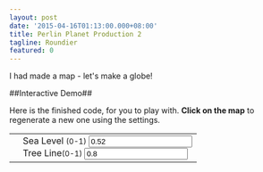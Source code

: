 ```yaml
---
layout: post
date: '2015-04-16T01:13:00.000+08:00'
title: Perlin Planet Production 2
tagline: Roundier
featured: 0
---
```


I had made a map - let's make a globe!

##Interactive Demo##

Here is the finished code, for you to play with. **Click on the map** to regenerate a new one using the settings.

<table>
	<tbody>
		<tr>
			<td>
				<canvas id="display" width="500" height="250" onClick="run()"></canvas>
			</td>
			<td>
				<div class="input-group">
					<span class="input-group-addon" id="seaLvlLabel">Sea Level <small>(0-1)</small></span>
					<input type="number" id="seaLvlINP" value="0.52"></input>
				</div>
				<div class="input-group">
					<span class="input-group-addon" id="treeLvlLabel">Tree Line<small>(0-1)</small></span>
					<input type="number" id="treeLvlINP" value="0.8"></input>
				</div>
			</td>
		</tr>
	</tbody>
</table>

<script>
	var PLANET_RADIUS = 800.0;
	function run(){
		displayNoise('display',{width:500,height:250});
	}
	function displayNoise(canvas, map, seed){
		if(seed !== undefined) noise.seed(1337)
		var pxWidth = map.width;
		var pxHeight = map.height
		var canvas = document.getElementById(canvas);
		var seaVAL = parseFloat(document.getElementById("seaLvlINP").value)
		seaVAL = seaVAL !== undefined && seaVAL >= 0 && seaVAL <= 1.0 ? seaVAL : undefined
		var treeVAL = parseFloat(document.getElementById("treeLvlINP").value)
		treeVAL = treeVAL !== undefined && treeVAL >= 0 && treeVAL <= 1.0 ? treeVAL : undefined
		var ctx = canvas.getContext("2d");
		noise.seed(Math.random());
		ctx.fillStyle="rgba(128,128,128,255)" 
		ctx.fillRect(0,0,pxWidth,pxHeight);
		for(var i = 0; i < pxWidth; i ++)
		{
			for(var j = 0; j < pxHeight; j++)
			{
				var summand = 0;
				var weights = [0.5, 0.25, 0.125, 0.0625, 0.03125, 0.015625, 0.0078125, 0.00390625]
				var ll = pxCoordToLatLng(i,j,pxWidth,pxHeight,{name:'orthographic',argument_of_longitude:0});
				var lcol;
				if(ll.lat !== undefined && ll.lon !== undefined)
				{
					if(ll.lon && normalize(ll.lat,-Math.PI/2,Math.PI/2) % 0.1 < 0.005)
					{
						lcol = "rgb(255,255,255)"
					}
					else
					{
						lcol = "rgb("+
								Math.floor(normalize(ll.lon,-Math.PI, Math.PI) * 255.0)+
								",0,"+
								Math.floor(normalize(ll.lat,-Math.PI/2.0, Math.PI/2.0) * 255.0)
								+")"
					}
				}
				else
				{
					lcol = "rgb(255,125,125)"
				}

				var pos = latLngTo3D(ll.lat,ll.lon,PLANET_RADIUS);
				for(var lvl = 0; lvl < weights.length; lvl++)
				{
					var freq = 800/(Math.pow(2,lvl))
					summand += weights[lvl] * noise.simplex3(pos.x/freq,pos.y/freq,pos.z/freq)
				}
				var v = normalize(summand,-1.0,1.0)

				var seaLevel = seaVAL || 0.52;
				var treeLevel = treeVAL || 0.8;

				/*
				if(v <= seaLevel )
					ctx.fillStyle = "rgb(30,"+Math.floor(125 * (6.66 * v))+",235)"
				else if(v <= treeLevel)
					ctx.fillStyle = "rgb(30,"+Math.floor(165*normalize(v,treeLevel,seaLevel)+90)+",70)"
				else if(v <= 1.0)
					ctx.fillStyle = "rgb("+Math.floor(30 + 205 * v)+","+(Math.floor(205 * v)+30)+","+Math.floor(70 + 205 * v)+")"
				else
					ctx.fillStyle = "rgb(255,125,125)"
				*/

				//console.log(lcol)
				//if(ll.lon !== undefined && ll.lat !== undefined)
				ctx.fillStyle = lcol

				ctx.fillRect(i,j,1,1);
			}
		}
	}
	function pxCoordToLatLng(x,y,width,height,projection){
		//assumes width = 2 * height
		x = x - 150

		var lat, lon;
		if(projection.name == 'equirectangular')
		{
			lat = Math.PI * ((y - (height/2)) / height),
			lon = ((Math.PI*2 * ((x - (width/2)) / width))+projection.argument_of_longitude) % (Math.PI * 2)
		}
		else if(projection.name == 'orthographic')
		{
			lat = Math.PI * ((y - (height/2)) / height)
			lon = projection.argument_of_longitude + Math.asin(((x-(width/4))/(width/2))/(Math.cos(lat))) * height/width
			if(Math.abs(projection.argument_of_longitude - lon) > Math.PI/4)
				{
					console.log('x')
					lat = undefined;
					lon = undefined;
				}
		}
		return {
			lat : lat,
			lon : lon
		}
	}
	function latLngTo3D(lat,lon,rad,alt)
	{
	    f  = 0 //flattening
		ls = Math.atan(Math.pow((1 - f),2) * Math.tan(lat))

		return {
			x : rad * Math.cos(ls) * Math.cos(lon),
			y : rad * Math.cos(ls) * Math.sin(lon),
			z : rad * Math.sin(ls)
		}
	}
	function normalize(val,max,min)
	{
		var range = max - min;
		return (val - min)/range
	}
/*
 * A speed-improved perlin and simplex noise algorithms for 2D.
 *
 * Based on example code by Stefan Gustavson (stegu@itn.liu.se).
 * Optimisations by Peter Eastman (peastman@drizzle.stanford.edu).
 * Better rank ordering method by Stefan Gustavson in 2012.
 * Converted to Javascript by Joseph Gentle.
 *
 * Version 2012-03-09
 *
 * This code was placed in the public domain by its original author,
 * Stefan Gustavson. You may use it as you see fit, but
 * attribution is appreciated.
 *
 */

(function(global){
  var module = global.noise = {};

  function Grad(x, y, z) {
    this.x = x; this.y = y; this.z = z;
  }
  
  Grad.prototype.dot2 = function(x, y) {
    return this.x*x + this.y*y;
  };

  Grad.prototype.dot3 = function(x, y, z) {
    return this.x*x + this.y*y + this.z*z;
  };

  var grad3 = [new Grad(1,1,0),new Grad(-1,1,0),new Grad(1,-1,0),new Grad(-1,-1,0),
               new Grad(1,0,1),new Grad(-1,0,1),new Grad(1,0,-1),new Grad(-1,0,-1),
               new Grad(0,1,1),new Grad(0,-1,1),new Grad(0,1,-1),new Grad(0,-1,-1)];

  var p = [151,160,137,91,90,15,
  131,13,201,95,96,53,194,233,7,225,140,36,103,30,69,142,8,99,37,240,21,10,23,
  190, 6,148,247,120,234,75,0,26,197,62,94,252,219,203,117,35,11,32,57,177,33,
  88,237,149,56,87,174,20,125,136,171,168, 68,175,74,165,71,134,139,48,27,166,
  77,146,158,231,83,111,229,122,60,211,133,230,220,105,92,41,55,46,245,40,244,
  102,143,54, 65,25,63,161, 1,216,80,73,209,76,132,187,208, 89,18,169,200,196,
  135,130,116,188,159,86,164,100,109,198,173,186, 3,64,52,217,226,250,124,123,
  5,202,38,147,118,126,255,82,85,212,207,206,59,227,47,16,58,17,182,189,28,42,
  223,183,170,213,119,248,152, 2,44,154,163, 70,221,153,101,155,167, 43,172,9,
  129,22,39,253, 19,98,108,110,79,113,224,232,178,185, 112,104,218,246,97,228,
  251,34,242,193,238,210,144,12,191,179,162,241, 81,51,145,235,249,14,239,107,
  49,192,214, 31,181,199,106,157,184, 84,204,176,115,121,50,45,127, 4,150,254,
  138,236,205,93,222,114,67,29,24,72,243,141,128,195,78,66,215,61,156,180];
  // To remove the need for index wrapping, double the permutation table length
  var perm = new Array(512);
  var gradP = new Array(512);

  // This isn't a very good seeding function, but it works ok. It supports 2^16
  // different seed values. Write something better if you need more seeds.
  module.seed = function(seed) {
    if(seed > 0 && seed < 1) {
      // Scale the seed out
      seed *= 65536;
    }

    seed = Math.floor(seed);
    if(seed < 256) {
      seed |= seed << 8;
    }

    for(var i = 0; i < 256; i++) {
      var v;
      if (i & 1) {
        v = p[i] ^ (seed & 255);
      } else {
        v = p[i] ^ ((seed>>8) & 255);
      }

      perm[i] = perm[i + 256] = v;
      gradP[i] = gradP[i + 256] = grad3[v % 12];
    }
  };

  module.seed(0);

  /*
  for(var i=0; i<256; i++) {
    perm[i] = perm[i + 256] = p[i];
    gradP[i] = gradP[i + 256] = grad3[perm[i] % 12];
  }*/

  // Skewing and unskewing factors for 2, 3, and 4 dimensions
  var F2 = 0.5*(Math.sqrt(3)-1);
  var G2 = (3-Math.sqrt(3))/6;

  var F3 = 1/3;
  var G3 = 1/6;

  // 2D simplex noise
  module.simplex2 = function(xin, yin) {
    var n0, n1, n2; // Noise contributions from the three corners
    // Skew the input space to determine which simplex cell we're in
    var s = (xin+yin)*F2; // Hairy factor for 2D
    var i = Math.floor(xin+s);
    var j = Math.floor(yin+s);
    var t = (i+j)*G2;
    var x0 = xin-i+t; // The x,y distances from the cell origin, unskewed.
    var y0 = yin-j+t;
    // For the 2D case, the simplex shape is an equilateral triangle.
    // Determine which simplex we are in.
    var i1, j1; // Offsets for second (middle) corner of simplex in (i,j) coords
    if(x0>y0) { // lower triangle, XY order: (0,0)->(1,0)->(1,1)
      i1=1; j1=0;
    } else {    // upper triangle, YX order: (0,0)->(0,1)->(1,1)
      i1=0; j1=1;
    }
    // A step of (1,0) in (i,j) means a step of (1-c,-c) in (x,y), and
    // a step of (0,1) in (i,j) means a step of (-c,1-c) in (x,y), where
    // c = (3-sqrt(3))/6
    var x1 = x0 - i1 + G2; // Offsets for middle corner in (x,y) unskewed coords
    var y1 = y0 - j1 + G2;
    var x2 = x0 - 1 + 2 * G2; // Offsets for last corner in (x,y) unskewed coords
    var y2 = y0 - 1 + 2 * G2;
    // Work out the hashed gradient indices of the three simplex corners
    i &= 255;
    j &= 255;
    var gi0 = gradP[i+perm[j]];
    var gi1 = gradP[i+i1+perm[j+j1]];
    var gi2 = gradP[i+1+perm[j+1]];
    // Calculate the contribution from the three corners
    var t0 = 0.5 - x0*x0-y0*y0;
    if(t0<0) {
      n0 = 0;
    } else {
      t0 *= t0;
      n0 = t0 * t0 * gi0.dot2(x0, y0);  // (x,y) of grad3 used for 2D gradient
    }
    var t1 = 0.5 - x1*x1-y1*y1;
    if(t1<0) {
      n1 = 0;
    } else {
      t1 *= t1;
      n1 = t1 * t1 * gi1.dot2(x1, y1);
    }
    var t2 = 0.5 - x2*x2-y2*y2;
    if(t2<0) {
      n2 = 0;
    } else {
      t2 *= t2;
      n2 = t2 * t2 * gi2.dot2(x2, y2);
    }
    // Add contributions from each corner to get the final noise value.
    // The result is scaled to return values in the interval [-1,1].
    return 70 * (n0 + n1 + n2);
  };

  // 3D simplex noise
  module.simplex3 = function(xin, yin, zin) {
    var n0, n1, n2, n3; // Noise contributions from the four corners

    // Skew the input space to determine which simplex cell we're in
    var s = (xin+yin+zin)*F3; // Hairy factor for 2D
    var i = Math.floor(xin+s);
    var j = Math.floor(yin+s);
    var k = Math.floor(zin+s);

    var t = (i+j+k)*G3;
    var x0 = xin-i+t; // The x,y distances from the cell origin, unskewed.
    var y0 = yin-j+t;
    var z0 = zin-k+t;

    // For the 3D case, the simplex shape is a slightly irregular tetrahedron.
    // Determine which simplex we are in.
    var i1, j1, k1; // Offsets for second corner of simplex in (i,j,k) coords
    var i2, j2, k2; // Offsets for third corner of simplex in (i,j,k) coords
    if(x0 >= y0) {
      if(y0 >= z0)      { i1=1; j1=0; k1=0; i2=1; j2=1; k2=0; }
      else if(x0 >= z0) { i1=1; j1=0; k1=0; i2=1; j2=0; k2=1; }
      else              { i1=0; j1=0; k1=1; i2=1; j2=0; k2=1; }
    } else {
      if(y0 < z0)      { i1=0; j1=0; k1=1; i2=0; j2=1; k2=1; }
      else if(x0 < z0) { i1=0; j1=1; k1=0; i2=0; j2=1; k2=1; }
      else             { i1=0; j1=1; k1=0; i2=1; j2=1; k2=0; }
    }
    // A step of (1,0,0) in (i,j,k) means a step of (1-c,-c,-c) in (x,y,z),
    // a step of (0,1,0) in (i,j,k) means a step of (-c,1-c,-c) in (x,y,z), and
    // a step of (0,0,1) in (i,j,k) means a step of (-c,-c,1-c) in (x,y,z), where
    // c = 1/6.
    var x1 = x0 - i1 + G3; // Offsets for second corner
    var y1 = y0 - j1 + G3;
    var z1 = z0 - k1 + G3;

    var x2 = x0 - i2 + 2 * G3; // Offsets for third corner
    var y2 = y0 - j2 + 2 * G3;
    var z2 = z0 - k2 + 2 * G3;

    var x3 = x0 - 1 + 3 * G3; // Offsets for fourth corner
    var y3 = y0 - 1 + 3 * G3;
    var z3 = z0 - 1 + 3 * G3;

    // Work out the hashed gradient indices of the four simplex corners
    i &= 255;
    j &= 255;
    k &= 255;
    var gi0 = gradP[i+   perm[j+   perm[k   ]]];
    var gi1 = gradP[i+i1+perm[j+j1+perm[k+k1]]];
    var gi2 = gradP[i+i2+perm[j+j2+perm[k+k2]]];
    var gi3 = gradP[i+ 1+perm[j+ 1+perm[k+ 1]]];

    // Calculate the contribution from the four corners
    var t0 = 0.6 - x0*x0 - y0*y0 - z0*z0;
    if(t0<0) {
      n0 = 0;
    } else {
      t0 *= t0;
      n0 = t0 * t0 * gi0.dot3(x0, y0, z0);  // (x,y) of grad3 used for 2D gradient
    }
    var t1 = 0.6 - x1*x1 - y1*y1 - z1*z1;
    if(t1<0) {
      n1 = 0;
    } else {
      t1 *= t1;
      n1 = t1 * t1 * gi1.dot3(x1, y1, z1);
    }
    var t2 = 0.6 - x2*x2 - y2*y2 - z2*z2;
    if(t2<0) {
      n2 = 0;
    } else {
      t2 *= t2;
      n2 = t2 * t2 * gi2.dot3(x2, y2, z2);
    }
    var t3 = 0.6 - x3*x3 - y3*y3 - z3*z3;
    if(t3<0) {
      n3 = 0;
    } else {
      t3 *= t3;
      n3 = t3 * t3 * gi3.dot3(x3, y3, z3);
    }
    // Add contributions from each corner to get the final noise value.
    // The result is scaled to return values in the interval [-1,1].
    return 32 * (n0 + n1 + n2 + n3);

  };

  // ##### Perlin noise stuff

  function fade(t) {
    return t*t*t*(t*(t*6-15)+10);
  }

  function lerp(a, b, t) {
    return (1-t)*a + t*b;
  }

  // 2D Perlin Noise
  module.perlin2 = function(x, y) {
    // Find unit grid cell containing point
    var X = Math.floor(x), Y = Math.floor(y);
    // Get relative xy coordinates of point within that cell
    x = x - X; y = y - Y;
    // Wrap the integer cells at 255 (smaller integer period can be introduced here)
    X = X & 255; Y = Y & 255;

    // Calculate noise contributions from each of the four corners
    var n00 = gradP[X+perm[Y]].dot2(x, y);
    var n01 = gradP[X+perm[Y+1]].dot2(x, y-1);
    var n10 = gradP[X+1+perm[Y]].dot2(x-1, y);
    var n11 = gradP[X+1+perm[Y+1]].dot2(x-1, y-1);

    // Compute the fade curve value for x
    var u = fade(x);

    // Interpolate the four results
    return lerp(
        lerp(n00, n10, u),
        lerp(n01, n11, u),
       fade(y));
  };

  // 3D Perlin Noise
  module.perlin3 = function(x, y, z) {
    // Find unit grid cell containing point
    var X = Math.floor(x), Y = Math.floor(y), Z = Math.floor(z);
    // Get relative xyz coordinates of point within that cell
    x = x - X; y = y - Y; z = z - Z;
    // Wrap the integer cells at 255 (smaller integer period can be introduced here)
    X = X & 255; Y = Y & 255; Z = Z & 255;

    // Calculate noise contributions from each of the eight corners
    var n000 = gradP[X+  perm[Y+  perm[Z  ]]].dot3(x,   y,     z);
    var n001 = gradP[X+  perm[Y+  perm[Z+1]]].dot3(x,   y,   z-1);
    var n010 = gradP[X+  perm[Y+1+perm[Z  ]]].dot3(x,   y-1,   z);
    var n011 = gradP[X+  perm[Y+1+perm[Z+1]]].dot3(x,   y-1, z-1);
    var n100 = gradP[X+1+perm[Y+  perm[Z  ]]].dot3(x-1,   y,   z);
    var n101 = gradP[X+1+perm[Y+  perm[Z+1]]].dot3(x-1,   y, z-1);
    var n110 = gradP[X+1+perm[Y+1+perm[Z  ]]].dot3(x-1, y-1,   z);
    var n111 = gradP[X+1+perm[Y+1+perm[Z+1]]].dot3(x-1, y-1, z-1);

    // Compute the fade curve value for x, y, z
    var u = fade(x);
    var v = fade(y);
    var w = fade(z);

    // Interpolate
    return lerp(
        lerp(
          lerp(n000, n100, u),
          lerp(n001, n101, u), w),
        lerp(
          lerp(n010, n110, u),
          lerp(n011, n111, u), w),
       v);
  };

})(this);
</script>
<script>
	document.getElementById("snapshot").onClick = function(e){
		console.log(e);
	}
	//setInterval(function(){
	//	PLANET_RADIUS += 10.0
		displayNoise('snapshot',{width:600,height:300},1337);
	//},300000)
	//run()
</script>
